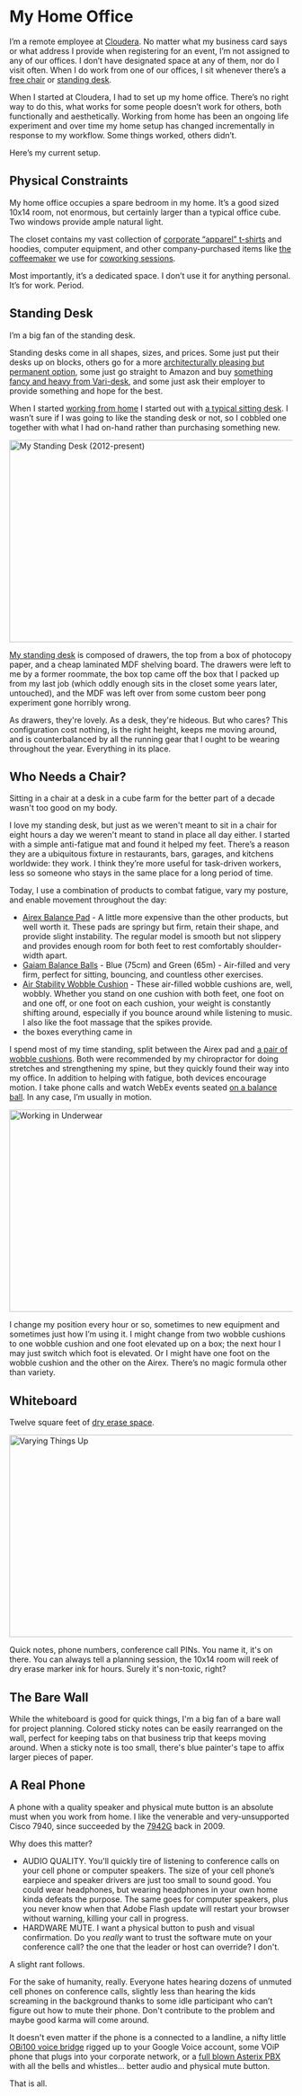 <!-- title: My Home Office -->
<!-- categories: essay -->
<!-- tags: work,home -->
<!-- published: 2015-08-23T10:45:00-05:00 -->
<!-- updated: 2020-08-09T10:45:00-05:00 -->
<!-- summary: Lots of people work. Many in offices. Some in home offices. This one is mine. -->

# My Home Office

I’m a remote employee at [Cloudera](https://www.cloudera.com/). No matter what my business card says or what address I provide when registering for an event, I’m not assigned to any of our offices. I don’t have designated space at any of them, nor do I visit often. When I do work from one of our offices, I sit whenever there’s a [free chair](https://www.flickr.com/photos/techmsg/8536349200/) or [standing desk](https://www.flickr.com/photos/techmsg/16766313541).

When I started at Cloudera, I had to set up my home office. There’s no right way to do this, what works for some people doesn’t work for others, both functionally and aesthetically.  Working from home has been an ongoing life experiment and over time my home setup has changed incrementally in response to my workflow. Some things worked, others didn’t.

Here’s my current setup.

## Physical Constraints

My home office occupies a spare bedroom in my home. It’s a good sized 10x14 room, not enormous, but certainly larger than a typical office cube. Two windows provide ample natural light.

The closet contains my vast collection of [corporate “apparel” t-shirts](https://www.flickr.com/photos/techmsg/8911757917/) and hoodies, computer equipment, and other company-purchased items like [the coffeemaker](https://www.flickr.com/photos/techmsg/20626542930/) we use for [coworking sessions](https://www.flickr.com/photos/techmsg/11425249824/).

Most importantly, it’s a dedicated space. I don’t use it for anything personal. It’s for work. Period.

## Standing Desk

I’m a big fan of the standing desk.

Standing desks come in all shapes, sizes, and prices. Some just put their desks up on blocks, others go for a more [architecturally pleasing but permanent option](https://www.flickr.com/photos/andreaslarsen/8248952915/), some just go straight to Amazon and buy [something fancy and heavy from Vari-desk](http://www.amazon.com/s/?field-keywords=varidesk&tag=v2mdc-20), and some just ask their employer to provide something and hope for the best.

When I started [working from home](/v2/2015/08/23/working-from-home.html) I started out with [a typical sitting desk](https://www.flickr.com/photos/techmsg/8376910070/). I wasn’t sure if I was going to like the standing desk or not, so I cobbled one together with what I had on-hand rather than purchasing something new.

<a href="https://www.flickr.com/photos/techmsg/20824234641/" title="My Standing Desk (2012-present)"><img src="https://farm6.staticflickr.com/5759/20824234641_7b0e342b86_z.jpg" width="640" height="360" alt="My Standing Desk (2012-present)"></a>

[My standing desk](https://www.flickr.com/photos/techmsg/20824234641/) is composed of drawers, the top from a box of photocopy paper, and a cheap laminated MDF shelving board. The drawers were left to me by a former roommate, the box top came off the box that I packed up from my last job (which oddly enough sits in the closet some years later, untouched), and the MDF was left over from some custom beer pong experiment gone horribly wrong.

As drawers, they're lovely. As a desk, they're hideous. But who cares? This configuration cost nothing, is the right height, keeps me moving around, and is counterbalanced by all the running gear that I ought to be wearing throughout the year. Everything in its place.

## Who Needs a Chair?

Sitting in a chair at a desk in a cube farm for the better part of a decade wasn't too good on my body.

I love my standing desk, but just as we weren't meant to sit in a chair for eight hours a day we weren't meant to stand in place all day either. I started with a simple anti-fatigue mat and found it helped my feet. There’s a reason they are a ubiquitous fixture in restaurants, bars, garages, and kitchens worldwide: they work. I think they’re more useful for task-driven workers, less so someone who stays in the same place for a long period of time.

Today, I use a combination of products to combat fatigue, vary my posture, and enable movement throughout the day:

* [Airex Balance Pad](http://www.amazon.com/gp/product/B0000AJ09L/?tag=v2mdc-20) - A little more expensive than the other products, but well worth it. These pads are springy but firm, retain their shape, and provide slight instability. The regular model is smooth but not slippery and provides enough room for both feet to rest comfortably shoulder-width apart.
* [Gaiam Balance Balls](http://www.amazon.com/gp/product/B000VDTEDA/?tag=v2mdc-20) - Blue (75cm) and Green (65m) - Air-filled and very firm, perfect for sitting, bouncing, and countless other exercises.
* [Air Stability Wobble Cushion](http://www.amazon.com/gp/product/B007LX6MPG/?tag=v2mdc-20) - These air-filled wobble cushions are, well, wobbly. Whether you stand on one cushion with both feet, one foot on and one off, or one foot on each cushion, your weight is constantly shifting around, especially if you bounce around while listening to music. I also like the foot massage that the spikes provide.
* the boxes everything came in

I spend most of my time standing, split between the Airex pad and [a pair of wobble cushions](https://www.flickr.com/photos/techmsg/20328112081/). Both were recommended by my chiropractor for doing stretches and strengthening my spine, but they quickly found their way into my office. In addition to helping with fatigue, both devices encourage motion. I take phone calls and watch WebEx events seated [on a balance ball](https://www.flickr.com/photos/techmsg/11625149653). In any case, I’m usually in motion.

<a href="https://www.flickr.com/photos/techmsg/20328112081/" title="Working in Underwear"><img src="https://farm6.staticflickr.com/5617/20328112081_c50efb2512_z.jpg" width="640" height="360" alt="Working in Underwear"></a>

I change my position every hour or so, sometimes to new equipment and sometimes just how I’m using it. I might change from two wobble cushions to one wobble cushion and one foot elevated up on a box; the next hour I may just switch which foot is elevated. Or I might have one foot on the wobble cushion and the other on the Airex. There’s no magic formula other than variety.

## Whiteboard

Twelve square feet of [dry erase space](https://www.flickr.com/photos/techmsg/14915852214/).

<a href="https://www.flickr.com/photos/techmsg/14915852214/" title="Varying Things Up"><img src="https://farm4.staticflickr.com/3952/14915852214_843425ce3e_z.jpg" width="640" height="360" alt="Varying Things Up"></a>

Quick notes, phone numbers, conference call PINs. You name it, it's on there. You can always tell a planning session, the 10x14 room will reek of dry erase marker ink for hours. Surely it's non-toxic, right?

## The Bare Wall

While the whiteboard is good for quick things, I'm a big fan of a bare wall for project planning. Colored sticky notes can be easily rearranged on the wall, perfect for keeping tabs on that business trip that keeps moving around. When a sticky note is too small, there's blue painter's tape to affix larger pieces of paper.

## A Real Phone

A phone with a quality speaker and physical mute button is an absolute must when you work from home. I like the venerable and very-unsupported Cisco 7940, since succeeded by the [7942G](http://www.amazon.com/gp/product/B000XUU7FA/?tag=v2mdc-20) back in 2009.

Why does this matter?

* AUDIO QUALITY. You'll quickly tire of listening to conference calls on your cell phone or computer speakers. The size of your cell phone’s earpiece and speaker drivers are just too small to sound good. You could wear headphones, but wearing headphones in your own home kinda defeats the purpose. The same goes for computer speakers, plus you never know when that Adobe Flash update will restart your browser without warning, killing your call in progress.
* HARDWARE MUTE. I want a physical button to push and visual confirmation. Do you *really* want to trust the software mute on your conference call? the one that the leader or host can override? I don't.

A slight rant follows.

For the sake of humanity, really. Everyone hates hearing dozens of unmuted cell phones on conference calls, slightly less than hearing the kids screaming in the background thanks to some idle participant who can’t figure out how to mute their phone. Don't contribute to the problem and maybe good karma will come around.

It doesn't even matter if the phone is a connected to a landline, a nifty little [OBi100 voice bridge](http://www.amazon.com/gp/product/B004LO098O/?tag=v2mdc-20) rigged up to your Google Voice account, some VOiP phone that plugs into your corporate network, or a [full blown Asterix PBX](/v2/2015/02/07/asterisk-on-pi.html) with all the bells and whistles... better audio and physical mute button.

That is all.

